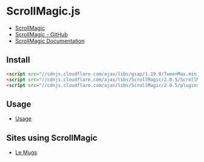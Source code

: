 # ScrollMagic.js
- [ScrollMagic](http://scrollmagic.io/)
- [ScrollMagic - GitHub](https://github.com/janpaepke/ScrollMagic)
- [ScrollMagic Documentation](http://scrollmagic.io/docs/index.html)

## Install

```html
<script src="//cdnjs.cloudflare.com/ajax/libs/gsap/1.19.0/TweenMax.min.js"></script>
<script src="//cdnjs.cloudflare.com/ajax/libs/ScrollMagic/2.0.5/ScrollMagic.min.js"></script>
<script src="//cdnjs.cloudflare.com/ajax/libs/ScrollMagic/2.0.5/plugins/animation.gsap.min.js"></script>
```

## Usage
- [Usage](./USAGE.md)


## Sites using ScrollMagic

- [Le Mugs](http://le-mugs.com/)
